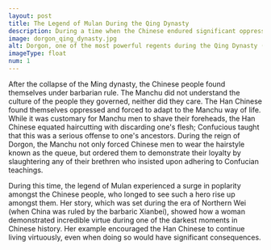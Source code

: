 ```yaml
---
layout: post
title: The Legend of Mulan During the Qing Dynasty
description: During a time when the Chinese endured significant oppression, the legend of Mulan experienced a surge in poplarity, as the people longed for such a hero.
image: dorgon_qing_dynasty.jpg
alt: Dorgon, one of the most powerful regents during the Qing Dynasty (<a href="https://commons.m.wikimedia.org/wiki/File%3ADorgon%2C_the_Prince_Rui_%2817th_century%29.jpg">Wikimedia Commons</a>).
imageType: float
num: 1
---
```


After the collapse of the Ming dynasty, the Chinese people found themselves under barbarian rule. The Manchu did not understand the culture of the people they governed, neither did they care. The Han Chinese found themselves oppressed and forced to adapt to the Manchu way of life. While it was customary for Manchu men to shave their foreheads, the Han Chinese equated haircutting with discarding one's flesh; Confucious taught that this was a serious offense to one's ancestors. During the reign of Dorgon, the Manchu not only forced Chinese men to wear the hairstyle known as the queue, but ordered them to demonstrate their loyalty by slaughtering any of their brethren who insisted upon adhering to Confucian teachings.

During this time, the legend of Mulan experienced a surge in poplarity amongst the Chinese people, who longed to see such a hero rise up amongst them. Her story, which was set during the era of Northern Wei (when China was ruled by the barbaric Xianbei), showed how a woman demonstrated incredible virtue during one of the darkest moments in Chinese history. Her example encouraged the Han Chinese to continue living virtuously, even when doing so would have significant consequences.
